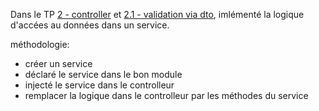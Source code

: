 Dans le TP [2 - controller](../3-controllers/TP.md) et [2.1 - validation via dto](../4-validation-via-dto/TP.md), imlémenté la logique d'accées au données dans un service.

méthodologie:
- créer un service
- déclaré le service dans le bon module 
- injecté le service dans le controlleur
- remplacer la logique dans le controlleur par les méthodes du service
